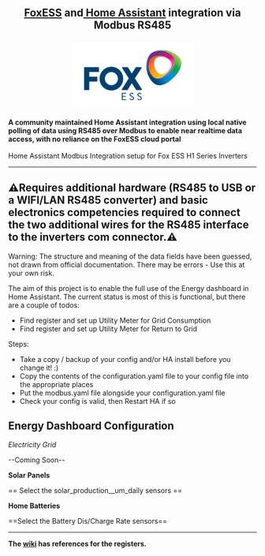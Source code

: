 <h2 align="center">
   <a href="https://www.fox-ess.com">FoxESS</a> and<a href="https://www.home-assistant.io"> Home Assistant</a> integration via Modbus RS485
   </br></br>
   <img src="https://github.com/home-assistant/brands/raw/master/custom_integrations/foxess/logo.png" >
   </br>
</h2>


<b>A community maintained Home Assistant integration using local native polling of data using RS485 over Modbus to enable near realtime data access, with no reliance on the FoxESS cloud portal</b><br><br>
Home Assistant Modbus Integration setup for Fox ESS H1 Series Inverters

---

⚠️Requires additional hardware (RS485 to USB or a WIFI/LAN RS485 converter) and basic electronics competencies required to connect the two additional wires for the RS485 interface to the inverters com connector.⚠️
---

<p>Warning: The structure and meaning of the data fields have been guessed, not drawn from official documentation. There may be errors - Use this at your own risk.</p>

The aim of this project is to enable the full use of the Energy dashboard in Home Assistant. The current status is most of this is functional, but there are a couple of todos:
* Find register and set up Utility Meter for Grid Consumption
* Find register and set up Utility Meter for Return to Grid

Steps:
* Take a copy / backup of your config and/or HA install before you change it! :)
* Copy the contents of the configuration.yaml file to your config file into the appropriate places
* Put the modbus.yaml file alongside your configuration.yaml file
* Check your config is valid, then Restart HA if so


## Energy Dashboard Configuration

*Electricity Grid*

--Coming Soon--

**Solar Panels**

  == Select the solar_production__um_daily sensors ==

**Home Batteries**

  ==Select the Battery Dis/Charge Rate sensors==

---

**The [wiki](https://github.com/StealthChesnut/HA-FoxESS-Modbus/wiki/Data-Register-Reference---H1-AC1) has references for the registers.**


